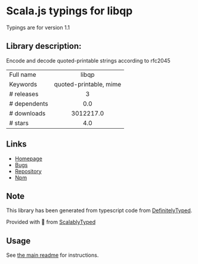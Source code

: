 
# Scala.js typings for libqp

Typings are for version 1.1

## Library description:
Encode and decode quoted-printable strings according to rfc2045

|                    |                 |
| ------------------ | :-------------: |
| Full name          | libqp |
| Keywords           | quoted-printable, mime |
| # releases         | 3 |
| # dependents       | 0.0 |
| # downloads        | 3012217.0 |
| # stars            | 4.0 |

## Links
- [Homepage](https://github.com/andris9/libqp)
- [Bugs](https://github.com/andris9/libqp/issues)
- [Repository](https://github.com/andris9/libqp)
- [Npm](https://www.npmjs.com/package/libqp)
    


## Note
This library has been generated from typescript code from [DefinitelyTyped](https://definitelytyped.org).

Provided with :purple_heart: from [ScalablyTyped](https://github.com/oyvindberg/ScalablyTyped)

## Usage
See [the main readme](../../readme.md) for instructions.



